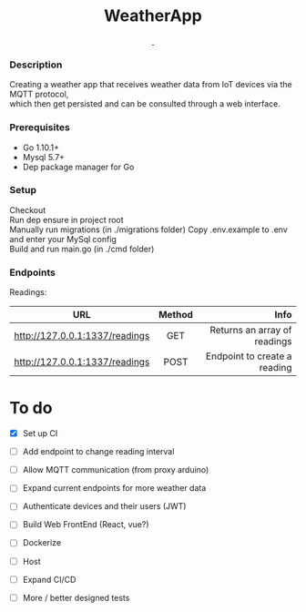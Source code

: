 <h1 align="center">WeatherApp</h1>

<p align="center">
  <a href="https://goreportcard.com/report/github.com/VerstraeteBert/WeatherApp">
  	<img src="https://goreportcard.com/badge/github.com/VerstraeteBert/WeatherApp" alt="">
  </a>
  <a href="https://circleci.com/gh/VerstraeteBert/WeatherApp/tree/master">
  	<img src="https://circleci.com/gh/VerstraeteBert/WeatherApp/tree/master.svg?style=svg" alt="">
  </a>
</p>    


### Description
Creating a weather app that receives weather data from IoT devices via the MQTT protocol,    
which then get persisted and can be consulted through a web interface.

### Prerequisites
- Go 1.10.1+
- Mysql 5.7+
- Dep package manager for Go


### Setup
Checkout   
Run dep ensure in project root   
Manually run migrations (in ./migrations folder)
Copy .env.example to .env and enter your MySql config    
Build and run main.go (in ./cmd folder)       

### Endpoints
Readings:

| URL        								| Method           	| Info  |
| ------------- 							|:-------------:	| -----:|
| http://127.0.0.1:1337/readings     			| GET 				| Returns an array of readings |
| http://127.0.0.1:1337/readings     			| POST 				| Endpoint to create a reading |



# To do
- [X] Set up CI
- [ ] Add endpoint to change reading interval
- [ ] Allow MQTT communication (from proxy arduino)
- [ ] Expand current endpoints for more weather data
- [ ] Authenticate devices and their users (JWT)
- [ ] Build Web FrontEnd (React, vue?)
- [ ] Dockerize 
- [ ] Host 
- [ ] Expand CI/CD
- [ ] More / better designed tests

